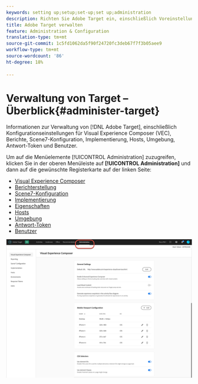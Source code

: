 ```yaml
---
keywords: setting up;setup;set-up;set up;administration
description: Richten Sie Adobe Target ein, einschließlich Voreinstellungen, Implementierung, Benutzerverwaltung, Eigenschaften, Scene7-Konfiguration, Hostverwaltung und Antwort-Token.
title: Adobe Target verwalten
feature: Administration & Configuration
translation-type: tm+mt
source-git-commit: 1c5fd1062da5f90f24720fc3deb67f7f3b05aee9
workflow-type: tm+mt
source-wordcount: '86'
ht-degree: 18%

---
```



# Verwaltung von Target – Überblick{#administer-target}

Informationen zur Verwaltung von [!DNL Adobe Target], einschließlich Konfigurationseinstellungen für Visual Experience Composer (VEC), Berichte, Scene7-Konfiguration, Implementierung, Hosts, Umgebung, Antwort-Token und Benutzer.

Um auf die Menüelemente [!UICONTROL Administration] zuzugreifen, klicken Sie in der oberen Menüleiste auf **[!UICONTROL Administration]** und dann auf die gewünschte Registerkarte auf der linken Seite:

* [Visual Experience Composer](/help/administrating-target/visual-experience-composer-set-up.md)
* [Berichterstellung](/help/administrating-target/reporting.md)
* [Scene7-Konfiguration](/help/administrating-target/scene7-settings.md)
* [Implementierung](/help/c-implementing-target/implementing-target.md)
* [Eigenschaften](/help/administrating-target/c-user-management/property-channel/property-channel.md)
* [Hosts](/help/administrating-target/hosts.md)
* [Umgebung](/help/administrating-target/environments.md)
* [Antwort-Token](/help/administrating-target/response-tokens.md)
* [Benutzer](/help/administrating-target/c-user-management/user-management.md)

![Adobe Target-Administrationsmenü](/help/administrating-target/assets/administration.png)